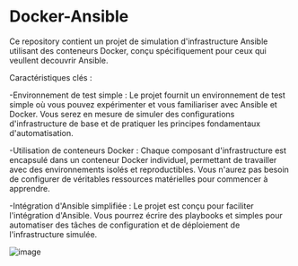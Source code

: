 # Docker-Ansible

Ce repository contient un projet de simulation d'infrastructure Ansible utilisant des conteneurs Docker, conçu spécifiquement pour ceux qui veullent decouvrir Ansible.

Caractéristiques clés :

   -Environnement de test simple : Le projet fournit un environnement de test simple où vous pouvez expérimenter et vous familiariser avec Ansible et Docker. Vous serez en mesure de simuler des configurations d'infrastructure de base et de pratiquer les principes fondamentaux d'automatisation.

   -Utilisation de conteneurs Docker : Chaque composant d'infrastructure est encapsulé dans un conteneur Docker individuel, permettant de travailler avec des environnements isolés et reproductibles. Vous n'aurez pas besoin de configurer de véritables ressources matérielles pour commencer à apprendre.

   -Intégration d'Ansible simplifiée : Le projet est conçu pour faciliter l'intégration d'Ansible. Vous pourrez écrire des playbooks et simples pour automatiser des tâches de configuration et de déploiement de l'infrastructure simulée.
    
   ![image](https://github.com/OGjenzo/Docker-Ansible/assets/125826820/1aad5410-5253-480f-9bf0-9571f2b575a8)


  
